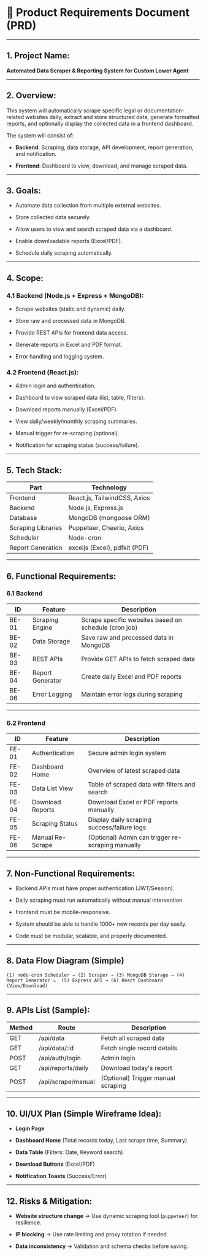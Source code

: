# 📄 Product Requirements Document (PRD)

---

## 1. **Project Name:**

**Automated Data Scraper & Reporting System for Custom Lower Agent**

---

## 2. **Overview:**

This system will automatically scrape specific legal or documentation-related websites daily, extract and store structured data, generate formatted reports, and optionally display the collected data in a frontend dashboard.

The system will consist of:

- **Backend**: Scraping, data storage, API development, report generation, and notification.
    
- **Frontend**: Dashboard to view, download, and manage scraped data.
    

---

## 3. **Goals:**

- Automate data collection from multiple external websites.
    
- Store collected data securely.
    
- Allow users to view and search scraped data via a dashboard.
    
- Enable downloadable reports (Excel/PDF).
    
- Schedule daily scraping automatically.

---

## 4. **Scope:**

### 4.1 Backend (Node.js + Express + MongoDB):

- Scrape websites (static and dynamic) daily.
    
- Store raw and processed data in MongoDB.
    
- Provide REST APIs for frontend data access.
    
- Generate reports in Excel and PDF format.
    
- Error handling and logging system.
    

### 4.2 Frontend (React.js):

- Admin login and authentication.
    
- Dashboard to view scraped data (list, table, filters).
    
- Download reports manually (Excel/PDF).
    
- View daily/weekly/monthly scraping summaries.
    
- Manual trigger for re-scraping (optional).
    
- Notification for scraping status (success/failure).
    

---

## 5. **Tech Stack:**

| Part               | Technology                    |
| ------------------ | ----------------------------- |
| Frontend           | React.js, TailwindCSS, Axios  |
| Backend            | Node.js, Express.js           |
| Database           | MongoDB (mongoose ORM)        |
| Scraping Libraries | Puppeteer, Cheerio, Axios     |
| Scheduler          | Node-cron                     |
| Report Generation  | exceljs (Excel), pdfkit (PDF) |


---

## 6. **Functional Requirements:**

### 6.1 Backend

| ID    | Feature            | Description                                           |
| ----- | ------------------ | ----------------------------------------------------- |
| BE-01 | Scraping Engine    | Scrape specific websites based on schedule (cron job) |
| BE-02 | Data Storage       | Save raw and processed data in MongoDB                |
| BE-03 | REST APIs          | Provide GET APIs to fetch scraped data                |
| BE-04 | Report Generator   | Create daily Excel and PDF reports                    |
| BE-06 | Error Logging      | Maintain error logs during scraping                   |

---

### 6.2 Frontend

|ID|Feature|Description|
|---|---|---|
|FE-01|Authentication|Secure admin login system|
|FE-02|Dashboard Home|Overview of latest scraped data|
|FE-03|Data List View|Table of scraped data with filters and search|
|FE-04|Download Reports|Download Excel or PDF reports manually|
|FE-05|Scraping Status|Display daily scraping success/failure logs|
|FE-06|Manual Re-Scrape|(Optional) Admin can trigger re-scraping manually|

---

## 7. **Non-Functional Requirements:**

- Backend APIs must have proper authentication (JWT/Session).
    
- Daily scraping must run automatically without manual intervention.
    
- Frontend must be mobile-responsive.
    
- System should be able to handle 1000+ new records per day easily.
    
- Code must be modular, scalable, and properly documented.
    

---

## 8. **Data Flow Diagram (Simple)**
`(1) node-cron Scheduler → (2) Scraper → (3) MongoDB Storage → (4) Report Generator ↘  (5) Express API → (6) React Dashboard (View/Download)`

---

## 9. **APIs List (Sample):**

|Method|Route|Description|
|---|---|---|
|GET|/api/data|Fetch all scraped data|
|GET|/api/data/:id|Fetch single record details|
|POST|/api/auth/login|Admin login|
|GET|/api/reports/daily|Download today's report|
|POST|/api/scrape/manual|(Optional) Trigger manual scraping|

---

## 10. **UI/UX Plan (Simple Wireframe Idea):**

- **Login Page**
    
- **Dashboard Home** (Total records today, Last scrape time, Summary)
    
- **Data Table** (Filters: Date, Keyword search)
    
- **Download Buttons** (Excel/PDF)
    
- **Notification Toasts** (Success/Error)
    

---

## 12. **Risks & Mitigation:**

- **Website structure change** → Use dynamic scraping tool (`puppeteer`) for resilience.
    
- **IP blocking** → Use rate limiting and proxy rotation if needed.
    
- **Data inconsistency** → Validation and schema checks before saving.